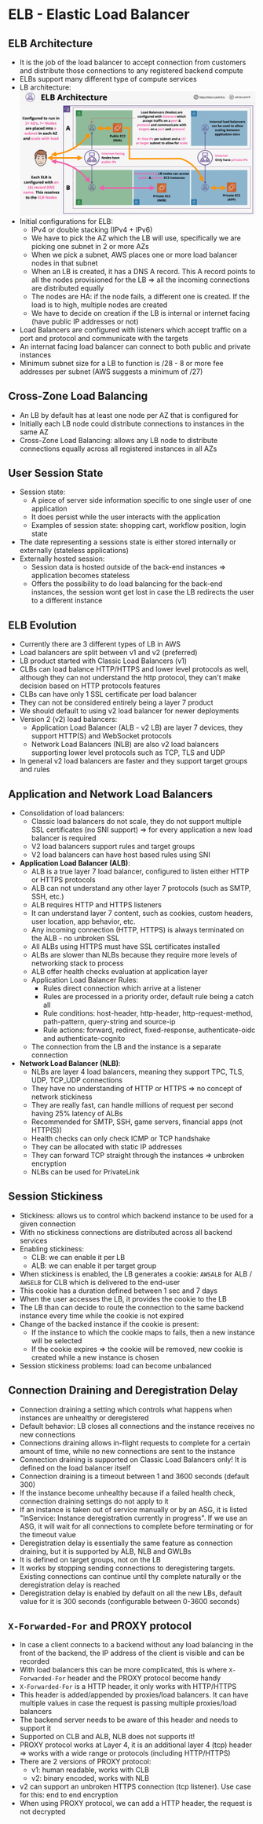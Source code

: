 # ELB - Elastic Load Balancer

## ELB Architecture

- It is the job of the load balancer to accept connection from customers and distribute those connections to any registered backend compute
- ELBs support many different type of compute services
- LB architecture:
![LB Architecture](images/ELBArchitecture1.png)
- Initial configurations for ELB:
    - IPv4 or double stacking (IPv4 + IPv6)
    - We have to pick the AZ which the LB will use, specifically we are picking one subnet in 2 or more AZs
    - When we pick a subnet, AWS places one or more load balancer nodes in that subnet
    - When an LB is created, it has a DNS A record. This A record points to all the nodes provisioned for the LB => all the incoming connections are distributed equally
    - The nodes are HA: if the node fails, a different one is created. If the load is to high, multiple nodes are created
    - We have to decide on creation if the LB is internal or internet facing (have public IP addresses or not)
- Load Balancers are configured with listeners which accept traffic on a port and protocol and communicate with the targets
- An internat facing load balancer can connect to both public and private instances
- Minimum subnet size for a LB to function is /28 - 8 or more fee addresses per subnet (AWS suggests a minimum of /27)

## Cross-Zone Load Balancing

- An LB by default has at least one node per AZ that is configured for
- Initially each LB node could distribute connections to instances in the same AZ
- Cross-Zone Load Balancing: allows any LB node to distribute connections equally across all registered instances in all AZs

## User Session State

- Session state: 
    - A piece of server side information specific to one single user of one application
    - It does persist while the user interacts with the application
    - Examples of session state: shopping cart, workflow position, login state
- The date representing a sessions state is either stored internally or externally (stateless applications)
- Externally hosted session:
    - Session data is hosted outside of the back-end instances => application becomes stateless
    - Offers the possibility to do load balancing for the back-end instances, the session wont get lost in case the LB redirects the user to a different instance

## ELB Evolution

- Currently there are 3 different types of LB in AWS
- Load balancers are split between v1 and v2 (preferred)
- LB product started with Classic Load Balancers (v1)
- CLBs can load balance HTTP/HTTPS and lower level protocols as well, although they can not understand the http protocol, they can't make decision based on HTTP protocols features
- CLBs can have only 1 SSL certificate per load balancer
- They can not be considered entirely being a layer 7 product
- We should default to using v2 load balancer for newer deployments
- Version 2 (v2) load balancers:
    - Application Load Balancer (ALB - v2 LB) are layer 7 devices, they support HTTP(S) and WebSocket protocols
    - Network Load Balancers (NLB) are also v2 load balancers supporting lower level protocols such as TCP, TLS and UDP
- In general v2 load balancers are faster and they support target groups and rules

## Application and Network Load Balancers

- Consolidation of load balancers:
    - Classic load balancers do not scale, they do not support multiple SSL certificates (no SNI support) => for every application a new load balancer is required
    - V2 load balancers support rules and target groups
    - V2 load balancers can have host based rules using SNI
- **Application Load Balancer (ALB)**:
    - ALB is a true layer 7 load balancer, configured to listen either HTTP or HTTPS protocols
    - ALB can not understand any other layer 7 protocols (such as SMTP, SSH, etc.)
    - ALB requires HTTP and HTTPS listeners
    - It can understand layer 7 content, such as cookies, custom headers, user location, app behavior, etc.
    - Any incoming connection (HTTP, HTTPS) is always terminated on the ALB - no unbroken SSL
    - All ALBs using HTTPS must have SSL certificates installed
    - ALBs are slower than NLBs because they require more levels of networking stack to process
    - ALB offer health checks evaluation at application layer
    - Application Load Balancer Rules:
        - Rules direct connection which arrive at a listener
        - Rules are processed in a priority order, default rule being a catch all
        - Rule conditions: host-header, http-header, http-request-method, path-pattern, query-string and source-ip
        - Rule actions: forward, redirect, fixed-response, authenticate-oidc and authenticate-cognito
    - The connection from the LB and the instance is a separate connection
- **Network Load Balancer (NLB)**:
    - NLBs are layer 4 load balancers, meaning they support TPC, TLS, UDP, TCP_UDP connections
    - They have no understanding of HTTP or HTTPS => no concept of network stickiness
    - They are really fast, can handle millions of request per second having 25% latency of ALBs
    - Recommended for SMTP, SSH, game servers, financial apps (not HTTP(S))
    - Health checks can only check ICMP or TCP handshake
    - They can be allocated with static IP addresses
    - They can forward TCP straight through the instances => unbroken encryption
    - NLBs can be used for PrivateLink

## Session Stickiness

- Stickiness: allows us to control which backend instance to be used for a given connection
- With no stickiness connections are distributed across all backend services
- Enabling stickiness:
    - CLB: we can enable it per LB
    - ALB: we can enable it per target group
- When stickiness is enabled, the LB generates a cookie: `AWSALB` for ALB / `AWSELB` for CLB which is delivered to the end-user
- This cookie has a duration defined between 1 sec and 7 days
- When the user accesses the LB, it provides the cookie to the LB
- The LB than can decide to route the connection to the same backend instance every time while the cookie is not expired
- Change of the backed instance if the cookie is present:
    - If the instance to which the cookie maps to fails, then a new instance will be selected
    - If the cookie expires => the cookie will be removed, new cookie is created while a new instance is chosen
- Session stickiness problems: load can become unbalanced

## Connection Draining and Deregistration Delay

- Connection draining a setting which controls what happens when instances are unhealthy or deregistered
- Default behavior: LB closes all connections and the instance receives no new connections
- Connections draining allows in-flight requests to complete for a certain amount of time, while no new connections are sent to the instance
- Connection draining is supported on Classic Load Balancers only! It is defined on the load balancer itself
- Connection draining is a timeout between 1 and 3600 seconds (default 300)
- If the instance become unhealthy because if a failed health check, connection draining settings do not apply to it
- If an instance is taken out of service manually or by an ASG, it is listed "InService: Instance deregistration currently in progress". If we use an ASG, it will wait for all connections to complete before terminating or for the timeout value
- Deregistration delay is essentially the same feature as connection draining, but it is supported by ALB, NLB and GWLBs
- It is defined on target groups, not on the LB
- It works by stopping sending connections to deregistering targets. Existing connections can continue until thy complete naturally or the deregistration delay is reached
- Deregistration delay is enabled by default on all the new LBs, default value for it is 300 seconds (configurable between 0-3600 seconds)

## `X-Forwarded-For` and PROXY protocol

- In case a client connects to a backend without any load balancing in the front of the backend, the IP address of the client is visible and can be recorded
- With load balancers this can be more complicated, this is where `X-Forwarded-For` header and the PROXY protocol become handy
- `X-Forwarded-For` is a HTTP header, it only works with HTTP/HTTPS
- This header is added/appended by proxies/load balancers. It can have multiple values in case the request is passing multiple proxies/load balancers
- The backend server needs to be aware of this header and needs to support it
- Supported on CLB and ALB, NLB does not supports it!
- PROXY protocol works at Layer 4, it is an additional layer 4 (tcp) header => works with a wide range or protocols (including HTTP/HTTPS)
- There are 2 versions of PROXY protocol:
    - v1: human readable, works with CLB
    - v2: binary encoded, works with NLB
- v2 can support an unbroken HTTPS connection (tcp listener). Use case for this: end to end encryption
- When using PROXY protocol, we can add a HTTP header, the request is not decrypted